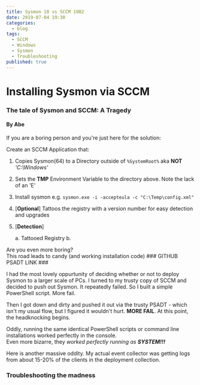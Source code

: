 ```yaml
---
title: Sysmon 10 vs SCCM 1902
date: 2019-07-04 19:30
categories:
  - blog
tags:
  - SCCM
  - Windows
  - Sysmon
  - Troubleshooting
published: true
---
```

# Installing Sysmon via SCCM

### The tale of Sysmon and SCCM:  A Tragedy

#### By Abe

If you are a boring person and you're just here for the solution: 

Create an SCCM Application that: 
1. Copies Sysmon(64) to a Directory outside of ```%SystemRoot%``` aka **NOT** *'C:\Windows\'* 
2. Sets the **TMP** Environment Variable to the directory above.  Note the lack of an 'E'
3. Install sysmon e.g. ```sysmon.exe -i -accepteula -c "C:\Temp\config.xml"```
4. [**Optional**]  Tattoos the registry with a version number for easy detection and upgrades
5. [**Detection**]

    a. Tattooed Registry
    b. 

Are you even more boring?  
This road leads to candy (and working installation code) ### GITHUB PSADT LINK ###

I had the most lovely oppurtunity of deciding whether or not to deploy Sysmon to a larger scale of PCs.  I turned to my trusty copy of SCCM and decided to push out Sysmon.  It repeatedly failed.  So I built a simple PowerShell script.  More fail. 

Then I got down and dirty and pushed it out via the trusty PSADT - which isn't my usual flow, but I figured it wouldn't hurt.  **MORE FAIL**.  At this point, the headknocking begins. 

Oddly, running the same identical PowerShell scripts or command line installations worked perfectly in the console.  
Even more bizarre, they *worked perfectly running as **SYSTEM!!!*** 

Here is another massive oddity.  My actual event collector was getting logs from about 15-20% of the clients in the deployment collection.  

### Troubleshooting the madness

